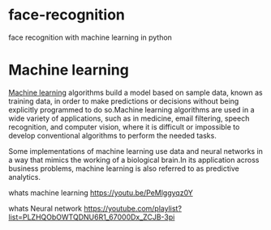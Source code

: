 # face-recognition
face recognition with machine learning in python

# Machine learning
[Machine learning](https://youtu.be/PeMlggyqz0Y) algorithms build a model based on sample data, known as training data, in order to make predictions or decisions without being explicitly programmed to do so.Machine learning algorithms are used in a wide variety of applications, such as in medicine, email filtering, speech recognition, and computer vision, where it is difficult or impossible to develop conventional algorithms to perform the needed tasks.

Some implementations of machine learning use data and neural networks in a way that mimics the working of a biological brain.In its application across business problems, machine learning is also referred to as predictive analytics.

whats machine learning 
   https://youtu.be/PeMlggyqz0Y

whats Neural network 
    https://youtube.com/playlist?list=PLZHQObOWTQDNU6R1_67000Dx_ZCJB-3pi

